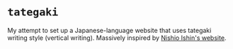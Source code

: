 # `tategaki`

My attempt to set up a Japanese-language website that uses tategaki writing
style (vertical writing). Massively inspired by
[Nishio Ishin's website](http://ni.siois.in).
